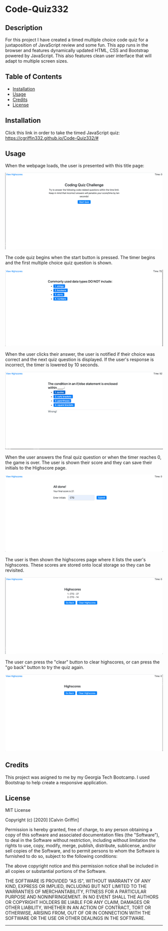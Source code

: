 # Code-Quiz332

## Description

For this project I have created a timed multiple choice code quiz for a juxtaposition of JavaScript review and some fun. This app runs in the browser and features dynamically updated HTML, CSS and Bootstrap powered by JavaScript. This also features clean user interface that will adapt to multiple screen sizes.

## Table of Contents

- [Installation](#installation)
- [Usage](#usage)
- [Credits](#credits)
- [License](#license)

## Installation

Click this link in order to take the timed JavaScript quiz:
https://cgriffin332.github.io/Code-Quiz332/#

## Usage

When the webpage loads, the user is presented with this title page:

![Image of Title Page](./assets/images/title.png)

The code quiz begins when the start button is pressed. The timer begins and the first multiple choice quiz question is shown.

![Image of Question Page](./assets/images/first-question.png)

When the user clicks their answer, the user is notified if their choice was correct and the next quiz question is displayed. If the user's response is incorrect, the timer is lowered by 10 seconds.

![Image of Wrong Answer Page](./assets/images/wrong.png)

When the user answers the final quiz question or when the timer reaches 0, the game is over. The user is shown their score and they can save their initials to the Highscore page.

![Image of Score Page](./assets/images/score.png)

The user is then shown the highscores page where it lists the user's highscores. These scores are stored onto local storage so they can be revisited.

![Image of Highscores Page](./assets/images/high-score.png)

The user can press the "clear" button to clear highscores, or can press the "go back" button to try the quiz again.

![Image of Highscores Cleared Page](./assets/images/clear.png)

## Credits

This project was asigned to me by my Georgia Tech Bootcamp. I used Bootstrap to help create a responsive application.

## License

MIT License

Copyright (c) [2020] [Calvin Griffin]

Permission is hereby granted, free of charge, to any person obtaining a copy
of this software and associated documentation files (the "Software"), to deal
in the Software without restriction, including without limitation the rights
to use, copy, modify, merge, publish, distribute, sublicense, and/or sell
copies of the Software, and to permit persons to whom the Software is
furnished to do so, subject to the following conditions:

The above copyright notice and this permission notice shall be included in all
copies or substantial portions of the Software.

THE SOFTWARE IS PROVIDED "AS IS", WITHOUT WARRANTY OF ANY KIND, EXPRESS OR
IMPLIED, INCLUDING BUT NOT LIMITED TO THE WARRANTIES OF MERCHANTABILITY,
FITNESS FOR A PARTICULAR PURPOSE AND NONINFRINGEMENT. IN NO EVENT SHALL THE
AUTHORS OR COPYRIGHT HOLDERS BE LIABLE FOR ANY CLAIM, DAMAGES OR OTHER
LIABILITY, WHETHER IN AN ACTION OF CONTRACT, TORT OR OTHERWISE, ARISING FROM,
OUT OF OR IN CONNECTION WITH THE SOFTWARE OR THE USE OR OTHER DEALINGS IN THE
SOFTWARE.

---
